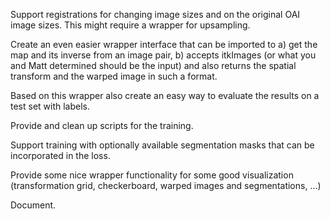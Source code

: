 Support registrations for changing image sizes and on the original OAI image sizes. This might require a wrapper for upsampling.

Create an even easier wrapper interface that can be imported to a) get the map and its inverse from an image pair, b) accepts itkImages (or what you and Matt determined should be the input) and also returns the spatial transform and the warped image in such a format.

Based on this wrapper also create an easy way to evaluate the results on a test set with labels.

Provide and clean up scripts for the training.

Support training with optionally available segmentation masks that can be incorporated in the loss.

Provide some nice wrapper functionality for some good visualization (transformation grid, checkerboard, warped images and segmentations, ...)

Document.
